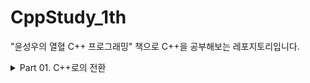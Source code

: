 # CppStudy_1th
 "윤성우의 열혈 C++ 프로그래밍" 책으로 C++을 공부해보는 레포지토리입니다.
<details>
<summary>Part 01. C++로의 전환</summary>
<div markdown="1">
[x] Ch 01. C언어 기반의 C++ 1
</div>
</details>

